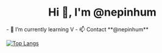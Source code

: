 <h1 align="center">Hi 👋, I'm @nepinhum</h1>
- 🌱 I’m currently learning V
- 📫 Contact **@nepinhum**

[![Top Langs](https://github-readme-stats.vercel.app/api/top-langs/?username=nxpinhum5326)](https://github.com/nxpinhum5326)
